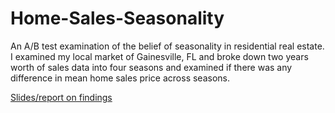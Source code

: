 # Home-Sales-Seasonality

An A/B test examination of the belief of seasonality in residential real estate. I examined my local market of Gainesville, FL and broke down two years worth of sales data into four seasons and examined if there was any difference in mean home sales price across seasons.

[Slides/report on findings](https://github.com/sgf-afk/Home-Sales-Seasonality/blob/master/Capstone%201%20Presentation.pdf)
